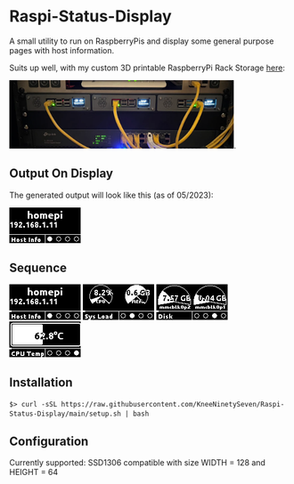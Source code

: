 # Raspi-Status-Display

A small utility to run on RaspberryPis and display some general purpose pages with host information. 

Suits up well, with my custom 3D printable RaspberryPi Rack Storage [here](https://www.printables.com/de/model/352578-triple-raspberrypi-rack-mount):

[<img src="doc/rackmount_photo.webp" width=80% />](https://www.printables.com/de/model/352578-triple-raspberrypi-rack-mount). 


## Output On Display
The generated output will look like this (as of 05/2023):

![](doc/pages/pages.gif) 

## Sequence
![](doc/pages/Host_Info.png) 
![](doc/pages/Sys_Load.png) 
![](doc/pages/Disk.png) 
![](doc/pages/CPU_Temp.png)

## Installation 
`$> curl -sSL https://raw.githubusercontent.com/KneeNinetySeven/Raspi-Status-Display/main/setup.sh | bash`

## Configuration

Currently supported: SSD1306 compatible with size
WIDTH = 128 
and
HEIGHT = 64
